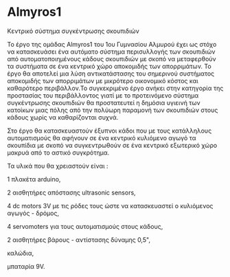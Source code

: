 # Almyros1
Κεντρικό σύστημα συγκέντρωσης σκουπιδιών


Το έργο της ομάδας Almyros1 του 1ου Γυμνασίου Αλμυρού έχει ως στόχο να κατασκευάσει ένα αυτόματο σύστημα περισυλλογής των σκουπιδιών από αυτοματοποιημένους κάδους σκουπιδιών με σκοπό να μεταφερθούν τα συστήματα σε ένα κεντρικό χώρο αποκομιδής των απορριμάτων. Το έργο θα αποτελεί μια λύση αντικατάστασης του σημερινού συστήματος αποκομιδής των απορριμάτων με μικρότερο οικονομικό κόστος και καθαρότερο περιβάλλον.To συγκεκριμένο έργο ανήκει στην κατηγορία της προστασίας του περιβάλλοντος γιατί με το προτεινόμενο σύστημα συγκέντρωσης σκουπιδιών θα προστατευτεί η δημόσια υγιεινή των κατοίκων μιας πόλης από την πολύωρη παραμονή των σκουπιδιών στους κάδους χωρίς να καθαρίζονται συχνά.

Στο έργο θα κατασκευαστούν έξυπνοι κάδοι που με τους κατάλληλους αυτοματισμούς θα αφήνουν σε ένα κεντρικό κυλιόμενο αγωγό τα σκουπίδια με σκοπό να συγκεντρωθούν σε ένα κεντρικό εξωτερικό χώρο μακρυά από το αστικό συγκρότημα.


Τα υλικά που θα χρειαστούν είναι : 

 1 πλακέτα arduino,
 
 2 αισθητήρες απόστασης ultrasonic sensors,
 
 4 dc motors 3V με τις ρόδες τους ώστε να κατασκευαστεί ο κυλιόμενος αγωγός - δρόμος,
 
 4 servomoters για τους αυτοματισμούς στους κάδους,
 
 2 αισθητήρες βάρους - αντίστασης δύναμης 0,5",
 
 καλώδια,
 
 μπαταρία 9V.

